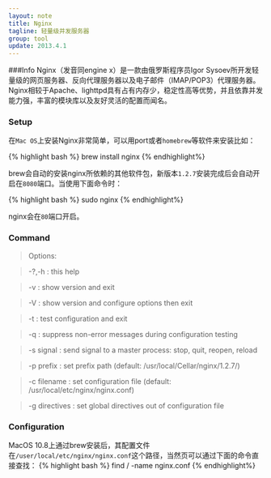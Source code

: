 ```yaml
---
layout: note
title: Nginx
tagline: 轻量级并发服务器
group: tool
update: 2013.4.1
---
```



###Info
Nginx（发音同engine x）是一款由俄罗斯程序员Igor Sysoev所开发轻量级的网页服务器、反向代理服务器以及电子邮件（IMAP/POP3）代理服务器。Nginx相较于Apache、lighttpd具有占有内存少，稳定性高等优势，并且依靠并发能力强，丰富的模块库以及友好灵活的配置而闻名。

### Setup 
在`Mac OS`上安装Nginx非常简单，可以用port或者`homebrew`等软件来安装比如：

{% highlight bash %}
brew install nginx
{% endhighlight%}

brew会自动的安装nginx所依赖的其他软件包，新版本`1.2.7`安装完成后会自动开启在`8080`端口。当使用下面命令时：

{% highlight bash %}
sudo nginx
{% endhighlight%}

nginx会在`80`端口开启。

### Command

>Options:

> -?,-h         : this help

>-v            : show version and exit

>-V            : show version and configure options then exit
 
>-t            : test configuration and exit
 
>-q            : suppress non-error messages during configuration testing
 
>-s signal     : send signal to a master process: stop, quit, reopen, reload
 
>-p prefix     : set prefix path (default: /usr/local/Cellar/nginx/1.2.7/)
 
>-c filename   : set configuration file (default: /usr/local/etc/nginx/nginx.conf)
 
>-g directives : set global directives out of configuration file



### Configuration
MacOS 10.8上通过brew安装后，其配置文件在`/user/local/etc/nginx/nginx.conf`这个路径，当然页可以通过下面的命令直接查找：
{% highlight bash %}
find / -name nginx.conf
{% endhighlight%}

